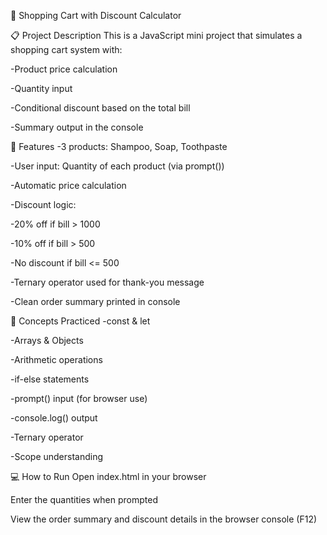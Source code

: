 🛒 Shopping Cart with Discount Calculator

📋 Project Description
This is a JavaScript mini project that simulates a shopping cart system with:

-Product price calculation

-Quantity input

-Conditional discount based on the total bill

-Summary output in the console

🚀 Features
-3 products: Shampoo, Soap, Toothpaste

-User input: Quantity of each product (via prompt())

-Automatic price calculation

-Discount logic:

-20% off if bill > 1000

-10% off if bill > 500

-No discount if bill <= 500

-Ternary operator used for thank-you message

-Clean order summary printed in console

🧠 Concepts Practiced
-const & let

-Arrays & Objects

-Arithmetic operations

-if-else statements

-prompt() input (for browser use)

-console.log() output

-Ternary operator

-Scope understanding

💻 How to Run
Open index.html in your browser

Enter the quantities when prompted

View the order summary and discount details in the browser console (F12)